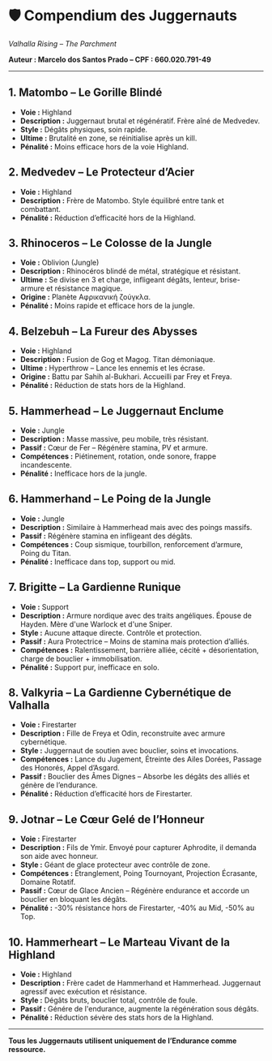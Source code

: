 # 🛡️ Compendium des Juggernauts
*Valhalla Rising – The Parchment*

**Auteur : Marcelo dos Santos Prado – CPF : 660.020.791-49**

---

## 1. Matombo – Le Gorille Blindé
- **Voie :** Highland
- **Description :** Juggernaut brutal et régénératif. Frère aîné de Medvedev.
- **Style :** Dégâts physiques, soin rapide.
- **Ultime :** Brutalité en zone, se réinitialise après un kill.
- **Pénalité :** Moins efficace hors de la voie Highland.

## 2. Medvedev – Le Protecteur d’Acier
- **Voie :** Highland
- **Description :** Frère de Matombo. Style équilibré entre tank et combattant.
- **Pénalité :** Réduction d’efficacité hors de la Highland.

## 3. Rhinoceros – Le Colosse de la Jungle
- **Voie :** Oblivion (Jungle)
- **Description :** Rhinocéros blindé de métal, stratégique et résistant.
- **Ultime :** Se divise en 3 et charge, infligeant dégâts, lenteur, brise-armure et résistance magique.
- **Origine :** Planète Αφρικανική ζούγκλα.
- **Pénalité :** Moins rapide et efficace hors de la jungle.

## 4. Belzebuh – La Fureur des Abysses
- **Voie :** Highland
- **Description :** Fusion de Gog et Magog. Titan démoniaque.
- **Ultime :** Hyperthrow – Lance les ennemis et les écrase.
- **Origine :** Battu par Sahih al-Bukhari. Accueilli par Frey et Freya.
- **Pénalité :** Réduction de stats hors de la Highland.

## 5. Hammerhead – Le Juggernaut Enclume
- **Voie :** Jungle
- **Description :** Masse massive, peu mobile, très résistant.
- **Passif :** Cœur de Fer – Régénère stamina, PV et armure.
- **Compétences :** Piétinement, rotation, onde sonore, frappe incandescente.
- **Pénalité :** Inefficace hors de la jungle.

## 6. Hammerhand – Le Poing de la Jungle
- **Voie :** Jungle
- **Description :** Similaire à Hammerhead mais avec des poings massifs.
- **Passif :** Régénère stamina en infligeant des dégâts.
- **Compétences :** Coup sismique, tourbillon, renforcement d’armure, Poing du Titan.
- **Pénalité :** Inefficace dans top, support ou mid.

## 7. Brigitte – La Gardienne Runique
- **Voie :** Support
- **Description :** Armure nordique avec des traits angéliques. Épouse de Hayden. Mère d'une Warlock et d'une Sniper.
- **Style :** Aucune attaque directe. Contrôle et protection.
- **Passif :** Aura Protectrice – Moins de stamina mais protection d’alliés.
- **Compétences :** Ralentissement, barrière alliée, cécité + désorientation, charge de bouclier + immobilisation.
- **Pénalité :** Support pur, inefficace en solo.

## 8. Valkyria – La Gardienne Cybernétique de Valhalla
- **Voie :** Firestarter
- **Description :** Fille de Freya et Odin, reconstruite avec armure cybernétique.
- **Style :** Juggernaut de soutien avec bouclier, soins et invocations.
- **Compétences :** Lance du Jugement, Étreinte des Ailes Dorées, Passage des Honorés, Appel d’Asgard.
- **Passif :** Bouclier des Âmes Dignes – Absorbe les dégâts des alliés et génère de l’endurance.
- **Pénalité :** Réduction d’efficacité hors de Firestarter.

## 9. Jotnar – Le Cœur Gelé de l’Honneur
- **Voie :** Firestarter
- **Description :** Fils de Ymir. Envoyé pour capturer Aphrodite, il demanda son aide avec honneur.
- **Style :** Géant de glace protecteur avec contrôle de zone.
- **Compétences :** Étranglement, Poing Tournoyant, Projection Écrasante, Domaine Rotatif.
- **Passif :** Cœur de Glace Ancien – Régénère endurance et accorde un bouclier en bloquant les dégâts.
- **Pénalité :** -30% résistance hors de Firestarter, -40% au Mid, -50% au Top.

## 10. Hammerheart – Le Marteau Vivant de la Highland
- **Voie :** Highland
- **Description :** Frère cadet de Hammerhand et Hammerhead. Juggernaut agressif avec exécution et résistance.
- **Style :** Dégâts bruts, bouclier total, contrôle de foule.
- **Passif :** Génére de l'endurance, augmente la régénération sous dégâts.
- **Pénalité :** Réduction sévère des stats hors de la Highland.

---

**Tous les Juggernauts utilisent uniquement de l’Endurance comme ressource.**
